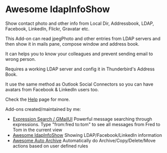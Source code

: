 # Awesome ldapInfoShow

Show contact photo and other info from Local Dir, Addressbook, LDAP, Facebook, LinkedIn, Flickr, Gravatar etc.

This Add-on can read jpegPhoto and other entries from LDAP servers and then show it in mails pane, compose window and address book.

It can helps you to know your colleagues and prevent sending email to wrong person.

Requires a working LDAP server and config it in Thunderbird's Address Book.

It use the same method as Outlook Social Connectors so you can have avatars from Facebook & LinkedIn users too.

Check the [Help](https://github.com/wangvisual/ldapinfo/blob/master/Help.md) page for more.

Add-ons created/maintained by me:
  * [Expression Search / GMailUI](https://addons.mozilla.org/en-US/thunderbird/addon/gmailui/) Powerful message searching through expressions. Type "from:fred to:tom" to see all messages from Fred to Tom in the current view
  * [Awesome ldapInfoShow](https://addons.mozilla.org/en-US/thunderbird/addon/ldapinfoshow/) Showing LDAP/Facebook/LinkedIn information
  * [Awesome Auto Archive](https://addons.mozilla.org/en-US/thunderbird/addon/awesome-auto-archive/) Automatically do Archive/Copy/Delete/Move actions based on user defined rules
